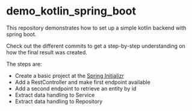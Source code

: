 # demo_kotlin_spring_boot

This repository demonstrates how to set up a simple kotlin backend with spring boot.

Check out the different commits to get a step-by-step understanding on how the final result was created.

The steps are:
* Create a basic project at the [Spring Initializr](https://start.spring.io/)
* Add a RestController and make first endpoint available
* Add a second endpoint to retrieve an entity by id
* Extract data handling to Service
* Extract data handling to Repository
